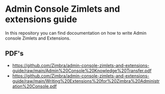 # Admin Console Zimlets and extensions guide
In this repository you can find docoumentation on how to write Admin console Zimlets and Extensions.

## PDF's

- https://github.com/Zimbra/admin-console-zimlets-and-extensions-guide/raw/main/Admin%20Console%20Knowledge%20Transfer.pdf
- https://github.com/Zimbra/admin-console-zimlets-and-extensions-guide/raw/main/Writing%20Extensions%20for%20Zimbra%20Administration%20Console.pdf
